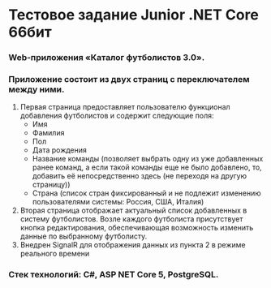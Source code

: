 # Тестовое задание Junior .NET Core 66бит
### Web-приложения «Каталог футболистов 3.0».
### Приложение состоит из двух страниц с переключателем между ними.
1. Первая страница предоставляет пользователю функционал добавления футболистов и
содержит следующие поля:
    * Имя
    * Фамилия
    * Пол
    * Дата рождения
    * Название команды (позволяет выбрать одну из уже добавленных ранее
      команд, а если такой команды еще не было добавлено, то, добавить её непосредственно
      здесь (не переходя на другую страницу))
    * Страна (список стран фиксированный и не подлежит изменению пользователями
      системы: Россия, США, Италия)
2. Вторая страница отображает актуальный список добавленных в систему
футболистов. Возле каждого футболиста присутствует кнопка редактирования,
обеспечивающая возможность изменить данные по выбранному футболисту.
3. Внедрен SignalR для отображения данных из пункта 2 в режиме реального времени
### Стек технологий: C#, ASP NET Core 5, PostgreSQL. 
